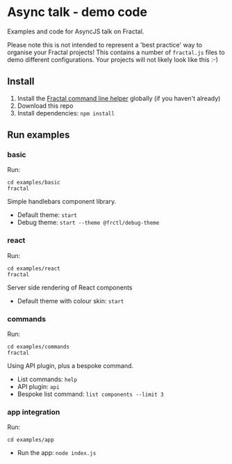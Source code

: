 # Async talk - demo code

Examples and code for AsyncJS talk on Fractal.

Please note this is not intended to represent a 'best practice' way to organise your Fractal projects! This contains a number of `fractal.js` files to demo different configurations. Your projects will not likely look like this :-)

## Install

1. Install the [Fractal command line helper](https://github.com/frctl/fractal/blob/master/docs/installation.md#1-install-the-cli-helper-globally) globally (if you haven't already)
2. Download this repo
3. Install dependencies: `npm install`

## Run examples

### basic

Run: 
```
cd examples/basic
fractal
```

Simple handlebars component library.

* Default theme: `start`
* Debug theme: `start --theme @frctl/debug-theme`

### react

Run: 
```
cd examples/react
fractal
```

Server side rendering of React components

* Default theme with colour skin: `start`

### commands

Run: 
```
cd examples/commands
fractal
```

Using API plugin, plus a bespoke command.

* List commands: `help`
* API plugin: `api`
* Bespoke list command: `list components --limit 3`

### app integration

Run: 
```
cd examples/app
```

* Run the app: `node index.js`
